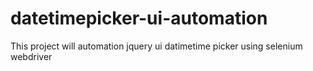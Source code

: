 datetimepicker-ui-automation
============================

This project will automation jquery ui datimetime picker using selenium webdriver
